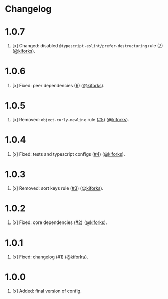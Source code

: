 # Changelog

<a name="1.0.7"></a>
# 1.0.7

1. [x] Changed: disabled `@typescript-eslint/prefer-destructuring` rule ([7](https://github.com/kiforks/eslint-config-kifor/pull/7)) ([@kiforks](https://github.com/kiforks)).

<a name="1.0.6"></a>
# 1.0.6

1. [x] Fixed: peer dependencies ([6](https://github.com/kiforks/eslint-config-kifor/pull/6)) ([@kiforks](https://github.com/kiforks)).

<a name="1.0.5"></a>
# 1.0.5

1. [x] Removed: `object-curly-newline` rule ([#5](https://github.com/kiforks/eslint-config-kifor/pull/5)) ([@kiforks](https://github.com/kiforks)).

<a name="1.0.4"></a>
# 1.0.4

1. [x] Fixed: tests and typescript configs ([#4](https://github.com/kiforks/eslint-config-kifor/pull/4)) ([@kiforks](https://github.com/kiforks)).

<a name="1.0.3"></a>
# 1.0.3

1. [x] Removed: sort keys rule ([#3](https://github.com/kiforks/eslint-config-kifor/pull/3)) ([@kiforks](https://github.com/kiforks)).

<a name="1.0.2"></a>
# 1.0.2

1. [x] Fixed: core dependencies ([#2](https://github.com/kiforks/eslint-config-kifor/pull/2)) ([@kiforks](https://github.com/kiforks)).

<a name="1.0.1"></a>
# 1.0.1

1. [x] Fixed: changelog ([#1](https://github.com/kiforks/eslint-config-kifor/pull/1)) ([@kiforks](https://github.com/kiforks)).

<a name="1.0.0"></a>
# 1.0.0

1. [x] Added: final version of config.
